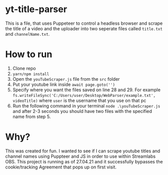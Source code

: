 # yt-title-parser

This is a file, that uses Puppeteer to control a headless browser and scrape the title of a video and the uploader into two seperate files called `title.txt` and `channelName.txt`. 

# How to run 
1) Clone repo
2) `yarn/npm install`
3) Open the `youTubeScraper.js` file from the `src` folder
4) Put your youtube link inside `await page.goto('')` 
5) Specify where you want the files saved on line 28 and 29. For example 
`fs.writeFileSync('C:/Users/user/Desktop/WebParser/example.txt', videoTitle)` where `user` is the username that you use on that pc
6) Run the following command in your terminal `node .\youTubeScraper.js` and after 2-3 seconds you should have two files with the specified name from step 5.


# Why?
This was created for fun. I wanted to see if I can scrape youtube titles and channel names using Puppteer and JS in order to use within Streamlabs OBS. 
This project is running as of 27.04.21 and it successfully bypasses the cookie/tracking Agreement that pops up on first visit.

